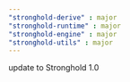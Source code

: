 ```yaml
---
"stronghold-derive" : major
"stronghold-runtime" : major
"stronghold-engine" : major
"stronghold-utils" : major
---
```


update to Stronghold 1.0